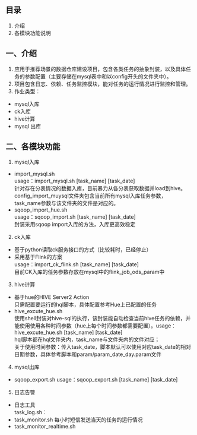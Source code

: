## 目录
1. 介绍
2. 各模块功能说明

## <a name="module">一、介绍</a>
1. 应用于推荐场景的数据仓库建设项目，包含各类任务的抽象封装，以及具体任务的参数配置（主要存储在mysql表中和以config开头的文件夹中）。
2. 项目包含日志、依赖、任务监控模块，能对任务的运行情况进行监控和管理。
3. 作业类型：
 - mysql入库
 - ck入库
 - hive计算
 - mysql 出库

## <a name="module">二、各模块功能</a>
1. mysql入库  
 - import_mysql.sh  
 usage：import_mysql.sh [task_name] [task_date]  
 针对存在分表情况的数据入库，目前暴力从各分表获取数据并load到hive。config_import_muysql文件夹包含当前所有mysql入库任务参数，task_name参数与该文件夹的文件是对应的。  
 - sqoop_import_hue.sh  
     usage：sqoop_import.sh [task_name] [task_date]  
     封装采用sqoop import入库的方法，入库更高效稳定  
     
2. ck入库
 - 基于python读取ck服务接口的方式（比较耗时，已经停止）
 - 采用基于Flink的方案  
 usage：import_ck_flink.sh [task_name] [task_date]  
 目前CK入库的任务参数存放在mysql中的flink_job_ods_param中
 
3. hive计算
 - 基于hue的HIVE Server2 Action  
    只需配置要运行的hql脚本，具体配置参考Hue上已配置的任务  
 - hive_excute_hue.sh   
 使用shell封装对hive-sql的执行，该封装能自动检查当前hive任务的依赖，并能使用使用各种时间参数（hue上每个时间参数都需要配置）。usage：hive_excute_hue.sh [task_name] [task_date]  
 hql脚本都在hql文件夹内，task_name与文件夹内的文件对应；  
 关于使用时间参数：传入task_date，脚本默认可以使用对应task_date的相对日期参数，具体参考脚本和param/param_date_day.param文件  
 
4. mysql出库  
 - sqoop_export.sh
 usage：sqoop_export.sh [task_name] [task_date]  
 
 
5. 日志告警  
- 日志工具  
task_log.sh：
- task_monitor.sh 每小时短信发送当天的任务的运行情况
- task_monitor_realtime.sh 






